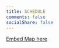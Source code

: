 ```yaml
---
title: SCHEDULE
comments: false
socialShare: false
---
```


[Embed Map here](https://some.example.com)
